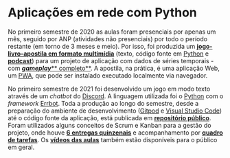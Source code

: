 # Aplicações em rede com Python

No primeiro semestre de 2020 as aulas foram presenciais por apenas um mês, seguido por ANP (atividades não presenciais) por todo o período restante (em torno de 3 meses e meio). Por isso, foi produzida um [**jogo-livro-apostila em formato multimídia**](https://boidacarapreta.github.io/arc20201) (texto, código fonte em [Python](https://python.org/) e [**podcast**](https://anchor.fm/boidacarapreta)) para um projeto de aplicação com dados de séries temporais - com [_**gameplay**_** completo**](https://youtu.be/039Wtug3DC0). A apostila, na prática, é uma aplicação Web, um [PWA](https://developer.mozilla.org/pt-BR/docs/Web/Progressive\_web\_apps), que pode ser instalado executado localmente via navegador.

No primeiro semestre de 2021 foi desenvolvido um jogo em modo texto através de um _chatbot_ do [Discord](https://discord.com/). A linguagem utilizada foi o [Python](https://python.org/) com o _framework_ [Errbot](https://errbot.io/). Toda a produção ao longo do semestre, desde a preparação do ambiente de desenvolvimento ([Gitpod](https://gitpod.io/) e [Visual Studio Code](https://code.visualstudio.com/)) até o código fonte da aplicação, está publicada em [**repositório público**](https://github.com/boidacarapreta/arc20211). Foram utilizados alguns conceitos de Scrum e Kanban para a gestão do projeto, onde houve [**6 entregas quinzenais**](https://github.com/boidacarapreta/arc20211/milestones?direction=asc\&sort=due\_date\&state=closed) e acompanhamento por [**quadro de tarefas**](https://github.com/boidacarapreta/arc20211/projects/1?fullscreen=true). Os [**vídeos das aulas**](https://www.youtube.com/watch?v=ZTtCJd5yaPE\&list=PLje9mMro7hT38y3rPVQlX3N3MFuRXicKc) também estão disponíveis para o público em geral.

